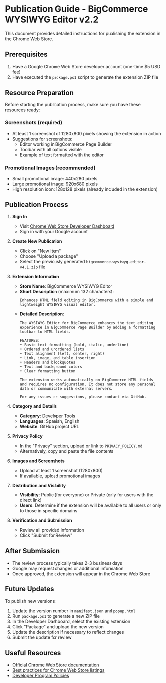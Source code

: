 # Publication Guide - BigCommerce WYSIWYG Editor v2.2

This document provides detailed instructions for publishing the extension in the Chrome Web Store.

## Prerequisites

1. Have a Google Chrome Web Store developer account (one-time $5 USD fee)
2. Have executed the `package.ps1` script to generate the extension ZIP file

## Resource Preparation

Before starting the publication process, make sure you have these resources ready:

### Screenshots (required)
- At least 1 screenshot of 1280x800 pixels showing the extension in action
- Suggestions for screenshots:
  - Editor working in BigCommerce Page Builder
  - Toolbar with all options visible
  - Example of text formatted with the editor

### Promotional Images (recommended)
- Small promotional image: 440x280 pixels
- Large promotional image: 920x680 pixels
- High resolution icon: 128x128 pixels (already included in the extension)

## Publication Process

1. **Sign In**
   - Visit [Chrome Web Store Developer Dashboard](https://chrome.google.com/webstore/devconsole/)
   - Sign in with your Google account

2. **Create New Publication**
   - Click on "New Item"
   - Choose "Upload a package"
   - Select the previously generated `bigcommerce-wysiwyg-editor-v4.1.zip` file

3. **Extension Information**
   - **Store Name**: BigCommerce WYSIWYG Editor
   - **Short Description** (maximum 132 characters):
     ```
     Enhances HTML field editing in BigCommerce with a simple and lightweight WYSIWYG visual editor.
     ```
   - **Detailed Description**:
     ```
     The WYSIWYG Editor for BigCommerce enhances the text editing experience in BigCommerce Page Builder by adding a formatting toolbar to HTML fields.

     FEATURES:
     • Basic text formatting (bold, italic, underline)
     • Ordered and unordered lists
     • Text alignment (left, center, right)
     • Link, image, and table insertion
     • Headers and blockquotes
     • Text and background colors
     • Clear formatting button
     
     The extension works automatically on BigCommerce HTML fields and requires no configuration. It does not store any personal data or communicate with external servers.

     For any issues or suggestions, please contact via GitHub.
     ```

4. **Category and Details**
   - **Category**: Developer Tools
   - **Languages**: Spanish, English
   - **Website**: GitHub project URL

5. **Privacy Policy**
   - In the "Privacy" section, upload or link to `PRIVACY_POLICY.md`
   - Alternatively, copy and paste the file contents

6. **Images and Screenshots**
   - Upload at least 1 screenshot (1280x800)
   - If available, upload promotional images

7. **Distribution and Visibility**
   - **Visibility**: Public (for everyone) or Private (only for users with the direct link)
   - **Users**: Determine if the extension will be available to all users or only to those in specific domains

8. **Verification and Submission**
   - Review all provided information
   - Click "Submit for Review"

## After Submission

- The review process typically takes 2-3 business days
- Google may request changes or additional information
- Once approved, the extension will appear in the Chrome Web Store

## Future Updates

To publish new versions:
1. Update the version number in `manifest.json` and `popup.html`
2. Run `package.ps1` to generate a new ZIP file
3. In the Developer Dashboard, select the existing extension
4. Click "Package" and upload the new version
5. Update the description if necessary to reflect changes
6. Submit the update for review

## Useful Resources

- [Official Chrome Web Store documentation](https://developer.chrome.com/docs/webstore/)
- [Best practices for Chrome Web Store listings](https://developer.chrome.com/docs/webstore/best_practices/)
- [Developer Program Policies](https://developer.chrome.com/docs/webstore/program_policies/) 